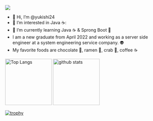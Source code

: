 <img src="https://img.shields.io/github/gist/stars/yukishi24?style=social" />

- 👋 Hi, I’m @yukishi24
- 👀 I’m interested in Java ☕:
- 🌱 I’m currently learning Java ☕ & Sprong Boot 🥗
- I am a new graduate from April 2022 and working as a server side engineer at a system engineering service company. 👽
- My favorite foods are chocolate 🍫, ramen 🍜, crab 🦀, coffee ☕

<p align="left"> 
  <img alt="Top Langs" height="150px" src="https://github-readme-stats.vercel.app/api/top-langs/?username=yukishi24&layout=compact&count_private=true&show_icons=true&theme=onedark" />
  <img alt="github stats" height="150px" src="https://github-readme-stats.vercel.app/api?username=yukishi24&count_private=true&show_icons=true&show_icons=true&theme=onedark" />
</p>

[![trophy](https://github-profile-trophy.vercel.app/?username=yukishi24&theme=onedark&column=7
)](https://github.com/ryo-ma/github-profile-trophy)
